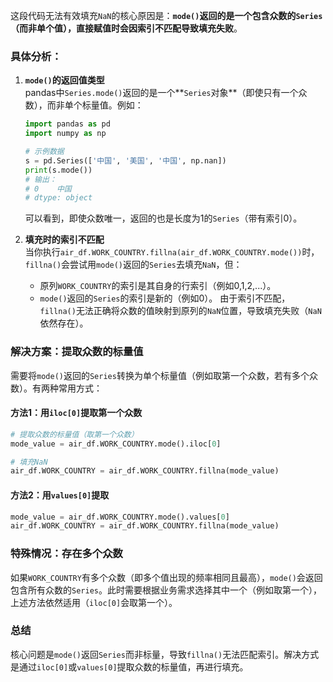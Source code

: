 这段代码无法有效填充`NaN`的核心原因是：**`mode()`返回的是一个包含众数的`Series`（而非单个值），直接赋值时会因索引不匹配导致填充失败**。


### 具体分析：
1. **`mode()`的返回值类型**  
   pandas中`Series.mode()`返回的是一个**`Series`对象**（即使只有一个众数），而非单个标量值。例如：
   ```python
   import pandas as pd
   import numpy as np

   # 示例数据
   s = pd.Series(['中国', '美国', '中国', np.nan])
   print(s.mode())
   # 输出：
   # 0    中国
   # dtype: object
   ```
   可以看到，即使众数唯一，返回的也是长度为1的`Series`（带有索引0）。


2. **填充时的索引不匹配**  
   当你执行`air_df.WORK_COUNTRY.fillna(air_df.WORK_COUNTRY.mode())`时，`fillna()`会尝试用`mode()`返回的`Series`去填充`NaN`，但：
   - 原列`WORK_COUNTRY`的索引是其自身的行索引（例如0,1,2,...）。
   - `mode()`返回的`Series`的索引是新的（例如0）。
   由于索引不匹配，`fillna()`无法正确将众数的值映射到原列的`NaN`位置，导致填充失败（`NaN`依然存在）。


### 解决方案：提取众数的标量值
需要将`mode()`返回的`Series`转换为单个标量值（例如取第一个众数，若有多个众数）。有两种常用方式：

#### 方法1：用`iloc[0]`提取第一个众数
```python
# 提取众数的标量值（取第一个众数）
mode_value = air_df.WORK_COUNTRY.mode().iloc[0]

# 填充NaN
air_df.WORK_COUNTRY = air_df.WORK_COUNTRY.fillna(mode_value)
```

#### 方法2：用`values[0]`提取
```python
mode_value = air_df.WORK_COUNTRY.mode().values[0]
air_df.WORK_COUNTRY = air_df.WORK_COUNTRY.fillna(mode_value)
```


### 特殊情况：存在多个众数
如果`WORK_COUNTRY`有多个众数（即多个值出现的频率相同且最高），`mode()`会返回包含所有众数的`Series`。此时需要根据业务需求选择其中一个（例如取第一个），上述方法依然适用（`iloc[0]`会取第一个）。


### 总结
核心问题是`mode()`返回`Series`而非标量，导致`fillna()`无法匹配索引。解决方式是通过`iloc[0]`或`values[0]`提取众数的标量值，再进行填充。